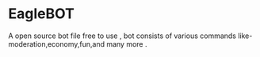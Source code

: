 # EagleBOT
A open source bot file free to use , bot consists of various commands like-moderation,economy,fun,and many more .
